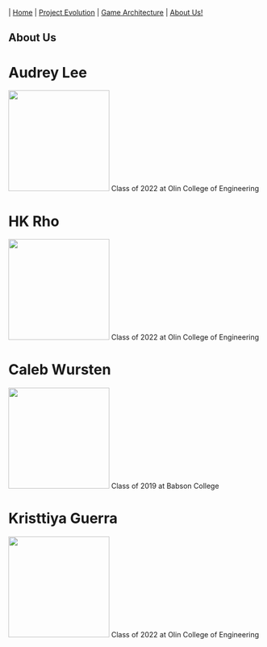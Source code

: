 | [Home](index.md) 	| [Project Evolution](ProjectEvolution.md)  | [Game Architecture](GameArchitecture.md) 	| [About Us!](AboutUs.md)

## About Us

# Audrey Lee
<img src="https://github.com/hkRho/OvenHouse/blob/master/images/audrey_pic.jpg" height="200">
Class of 2022 at Olin College of Engineering

# HK Rho
<img src="https://github.com/hkRho/OvenHouse/blob/master/images/hk_pic.png" height="200">
Class of 2022 at Olin College of Engineering

# Caleb Wursten
<img src="https://github.com/hkRho/OvenHouse/blob/master/images/caleb_pic.jpg" height="200">
Class of 2019 at Babson College

# Kristtiya Guerra
<img src="https://github.com/hkRho/OvenHouse/blob/master/images/kristtiya_pic.jpg" height="200">
Class of 2022 at Olin College of Engineering
